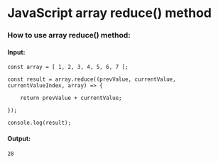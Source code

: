 # JavaScript array reduce() method

### How to use array reduce() method:

#### Input:

    const array = [ 1, 2, 3, 4, 5, 6, 7 ];

    const result = array.reduce((prevValue, currentValue, currentValueIndex, array) => {

        return prevValue + currentValue;

    });

    console.log(result);

#### Output:

    28



